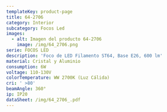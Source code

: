 ```yaml
---
templateKey: product-page
title: 64-2706
category: Interior
subcategory: Focos Led
images:
  - alt: Imagen del producto 64-2706
    image: /img/64_2706.png
serie: FOCOS LED
description: 'Foco de LED Filamento ST64, Base E26, 600 lm'
material: Cristal y Aluminio
consumption: 6W
voltage: 110-130V
colorTemperature: WW 2700K (Luz Cálida)
cri: ' >80'
beamAngle: 360°
ip: IP20
dataSheet: /img/64_2706_.pdf
---
```


